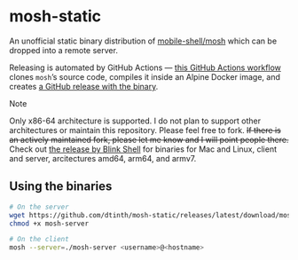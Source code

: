 # mosh-static

An unofficial static binary distribution of [mobile-shell/mosh](https://github.com/mobile-shell/mosh) which can be dropped into a remote server.

Releasing is automated by GitHub Actions — [this GitHub Actions workflow](https://github.com/dtinth/mosh-static/blob/main/.github/workflows/autobuild.yml) clones `mosh`’s source code, compiles it inside an Alpine Docker image, and creates [a GitHub release with the binary](https://github.com/dtinth/mosh-static/releases/latest).

> [!NOTE]
> Only x86-64 architecture is supported. I do not plan to support other architectures or maintain this repository. Please feel free to fork. ~~If there is an actively maintained fork, please let me know and I will point people there.~~
> Check out [the release by Blink Shell](https://github.com/blinksh/mosh-static-multiarch/releases) for binaries for Mac and Linux, client and server, arcitectures amd64, arm64, and armv7.

## Using the binaries

```sh
# On the server
wget https://github.com/dtinth/mosh-static/releases/latest/download/mosh-server
chmod +x mosh-server

# On the client
mosh --server=./mosh-server <username>@<hostname>
```

